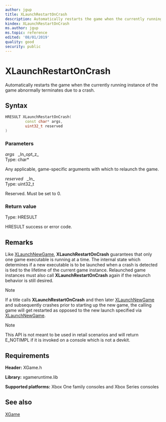 ```yaml
---
author: jgup
title: XLaunchRestartOnCrash
description: Automatically restarts the game when the currently running instance of the game abnormally terminates due to a crash.
kindex: XLaunchRestartOnCrash
ms.author: jgup
ms.topic: reference
edited: '08/01/2019'
quality: good
security: public
---
```


# XLaunchRestartOnCrash  

Automatically restarts the game when the currently running instance of the game abnormally terminates due to a crash. 
  
## Syntax  
  
```cpp
HRESULT XLaunchRestartOnCrash(  
         const char* args,  
         uint32_t reserved  
)  
```  
  
### Parameters  
  
*args* &nbsp;&nbsp;\_In\_opt\_z\_  
Type: char*  
  
Any applicable, game-specific arguments with which to relaunch the game. 
  
*reserved* &nbsp;&nbsp;\_In\_  
Type: uint32_t  
  
Reserved. Must be set to 0.  
  
### Return value
Type: HRESULT
  
HRESULT success or error code. 
  
## Remarks  

Like [XLaunchNewGame](xlaunchnewgame.md), **XLaunchRestartOnCrash** guarantees that only one game executable 
is running at a time. The internal state which determines if a new executable is to be launched when a crash 
is detected is tied to the lifetime of the current game instance. Relaunched game instances must also call 
**XLaunchRestartOnCrash** again if the relaunch behavior is still desired.
> [!NOTE]
> If a title calls **XLaunchRestartOnCrash** and then later 
[XLaunchNewGame](xlaunchnewgame.md) and subsequently crashes prior to starting up the new game, the calling 
game will get restarted as opposed to the new launch specified via [XLaunchNewGame](xlaunchnewgame.md).
> [!NOTE]
>  This API is not meant to be used in retail scenarios and will return E_NOTIMPL 
if it is invoked on a console which is not a devkit.
  
## Requirements  
  
**Header:** XGame.h
  
**Library:** xgameruntime.lib
  
**Supported platforms:** Xbox One family consoles and Xbox Series consoles  
  
## See also  
[XGame](../xgame_members.md)    